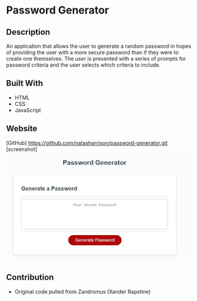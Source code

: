 # Password Generator

## Description

An application that allows the user to generate a random password in hopes of providing the user with a more secure password than if they were to create one themselves. The user is presented with a series of prompts for password criteria and the user selects which criteria to include.

## Built With

- HTML
- CSS
- JavaScript

## Website

[GitHub] https://github.com/natasharrison/password-generator.git
[screenshot] <img src="screenshot.jpg">

## Contribution

- Original code pulled from Zandromus (Xander Rapstine)
